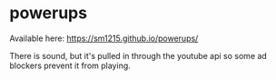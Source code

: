 # powerups

Available here:
https://sm1215.github.io/powerups/

There is sound, but it's pulled in through the youtube api so some ad blockers prevent it from playing.